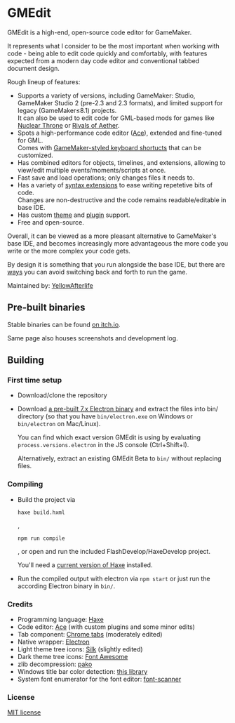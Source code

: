# GMEdit

GMEdit is a high-end, open-source code editor for GameMaker.

It represents what I consider to be the most important when working with code - being able to edit code quickly and comfortably, with features expected from a modern day code editor and conventional tabbed document design.

Rough lineup of features:

- Supports a variety of versions, including GameMaker: Studio, GameMaker Studio 2 (pre-2.3 and 2.3 formats), and limited support for legacy (GameMaker≤8.1) projects.  
  It can also be used to edit code for GML-based mods for games like [Nuclear Throne](https://yal.cc/ntt-modding-faq/) or [Rivals of Aether](https://rivalsofaether.com/introduction/).
- Spots a high-performance code editor ([Ace](https://ace.c9.io/)), extended and fine-tuned for GML.  
  Comes with [GameMaker-styled keyboard shortucts](http://github.com/GameMakerDiscord/GMEdit/wiki/Keyboard-shortcuts) that can be customized.
- Has combined editors for objects, timelines, and extensions, allowing to view/edit multiple events/moments/scripts at once.
- Fast save and load operations; only changes files it needs to.
- Has a variety of [syntax extensions](https://github.com/YellowAfterlife/GMEdit/wiki) to ease writing repetetive bits of code.  
  Changes are non-destructive and the code remains readable/editable in base IDE.
- Has custom [theme](https://github.com/YellowAfterlife/GMEdit/wiki/Using-themes)
  and [plugin](https://github.com/YellowAfterlife/GMEdit/wiki/Using-plugins) support.
- Free and open-source.

Overall, it can be viewed as a more pleasant alternative to GameMaker's base  IDE, and becomes increasingly more advantageous the more code you write or the more complex your code gets.

By design it is something that you run alongside the base IDE, but there are [ways](https://github.com/YellowAfterlife/GMEdit/wiki/Running-games-from-GMEdit) you can avoid switching back and forth to run the game.

Maintained by: [YellowAfterlife](https://yal.cc)

## Pre-built binaries

Stable binaries can be found [on itch.io](https://yellowafterlife.itch.io/gmedit).

Same page also houses screenshots and development log.

## Building

### First time setup
* Download/clone the repository
* Download [a pre-built 7.x Electron binary](https://github.com/electron/electron/releases)
  and extract the files into bin/ directory (so that you have `bin/electron.exe` on Windows or `bin/electron` on Mac/Linux).

  You can find which exact version GMEdit is using by evaluating `process.versions.electron` in the JS console (Ctrl+Shift+I).
  
  Alternatively, extract an existing GMEdit Beta to `bin/` without replacing files.
  
### Compiling
* Build the project via  
  ```
  haxe build.hxml
  ```
  ,
  ```
  npm run compile
  ```
  , or open and run the included FlashDevelop/HaxeDevelop project.

  You'll need a [current version of Haxe](https://haxe.org/download/) installed.
* Run the compiled output with electron via `npm start` or just run the according Electron binary in `bin/`.

### Credits

* Programming language: [Haxe](https://haxe.org)
* Code editor: [Ace](https://ace.c9.io/) (with custom plugins and some minor edits)
* Tab component: [Chrome tabs](https://github.com/adamschwartz/chrome-tabs) (moderately edited)
* Native wrapper: [Electron](https://electronjs.org/)
* Light theme tree icons: [Silk](http://www.famfamfam.com/lab/icons/silk/) (slightly edited)
* Dark theme tree icons: [Font Awesome](https://fontawesome.com/)
* zlib decompression: [pako](https://github.com/nodeca/pako)
* Windows title bar color detection: [this library](https://github.com/loilo/windows-titlebar-color)
* System font enumerator for the font editor: [font-scanner](https://www.npmjs.com/package/font-scanner)

### License

[MIT license](https://opensource.org/licenses/mit-license.php)
